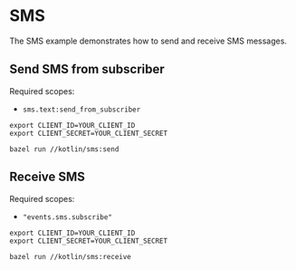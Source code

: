 # SMS

The SMS example demonstrates how to send and receive SMS messages.

## Send SMS from subscriber

Required scopes:
- `sms.text:send_from_subscriber`

```shell
export CLIENT_ID=YOUR_CLIENT_ID
export CLIENT_SECRET=YOUR_CLIENT_SECRET

bazel run //kotlin/sms:send
```

## Receive SMS

Required scopes:
- `"events.sms.subscribe"`

```shell
export CLIENT_ID=YOUR_CLIENT_ID
export CLIENT_SECRET=YOUR_CLIENT_SECRET

bazel run //kotlin/sms:receive
```